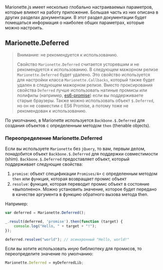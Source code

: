 Marionette.js имеет несколько глобально настраиваемых параметров,
которые влияют на работу приложение. Большая часть из них описана в других
разделах документации. В этот раздел документации будет помещаться информация
о наиболее общих параметрах, которые можно настроить.

## <a name="deferred"></a> Marionette.Deferred

> Внимание: не рекомендуется к использованию.
>
> Свойство `Marionette.Deferred` считается усторевшим и не рекомендуется к использованию. В следующем мажорном релизе `Marionette.Deferred` будет удалено.
> Это свойство используется для настройки класса `Marionette.Callbacks`, который также будет удален в следующем мажорном релизе.
> Вместо проксирования свойства `Deferred` лучше использовать натиные промисы или полифилы (например, [es6-promise](https://github.com/jakearchibald/es6-promise))
> если вы поддерживаете старые браузеры. Также можно использовать объект `$.Deferred`, но он не совместим с ES6 Promise, а потому тоже не рекомендован к использованию.

По умолчанию, в Marionette используется `Backbone.$.Deferred` для создания объектов
с определенным методом `then` (thenable objects).

### Переопределение Marionette.Deferred

Если вы используете `Marionette` без `jQuery`, то вам, первым делом, понадобится объект `Backbone.$.Deferred` 
для поддержки совместимости (shim). `Backbone.$.Deferred` предоставляет объект, который поддерживает
следующие свойства:

1. `promise`: объект спецификации `Promises/A+` с определенным методом `then` или функция, которая возвращает промис объект 
2. `resolve`: функция, которая переводит промис объект в состояние «выполнено». Можно установить значение, которое будет передано в качестве аргумента в функцию обратного вызова метода then.

Например:

```js
var deferred = Marionette.Deferred();

_.result(deferred, 'promise').then(function (target) {
    console.log("Hello, " + target + "!");
});

deferred.resolve("world"); // асинхронный "Hello, world!"
```

Если вы хотите использовать иную библиотеку для промисов, то переопределите значение по умолчанию:

```js
Marionette.Deferred = myDeferredLib;
```
